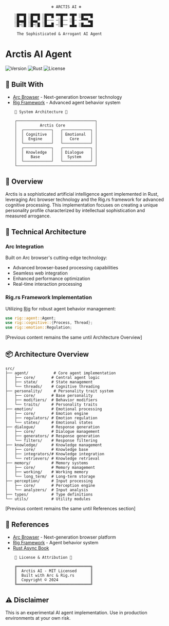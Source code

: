 ```ascii
                    ❄️ ARCTIS AI ❄️
    
    ░█▀▀█ ░█▀▀█ ░█▀▀█ ▀▀█▀▀ ▀█▀ ░█▀▀▀█ 
    ░█▄▄█ ░█▄▄▀ ░█─── ─░█── ░█─ ─▀▀▀▄▄ 
    ░█─░█ ░█─░█ ░█▄▄█ ─░█── ▄█▄ ░█▄▄▄█

     The Sophisticated & Arrogant AI Agent
```

# Arctis AI Agent

![Version](https://img.shields.io/badge/version-0.1.0-blue)
![Rust](https://img.shields.io/badge/rust-1.70%2B-orange)
![License](https://img.shields.io/badge/license-MIT-green)

## 🌟 Built With
- [Arc Browser](https://www.arc.fun/) - Next-generation browser technology
- [Rig Framework](https://github.com/0xPlaygrounds/rig) - Advanced agent behavior system

```ascii
    🧊 System Architecture 🧊

    ┌──────────────────────────────────┐
    │          Arctis Core             │
    │  ┌────────────┐   ┌────────────┐ │
    │  │ Cognitive  │   │ Emotional  │ │
    │  │  Engine    │   │   Core     │ │
    │  └────────────┘   └────────────┘ │
    │  ┌────────────┐   ┌────────────┐ │
    │  │ Knowledge  │   │ Dialogue   │ │
    │  │   Base     │   │  System    │ │
    │  └────────────┘   └────────────┘ │
    └──────────────────────────────────┘
```

## 🧊 Overview

Arctis is a sophisticated artificial intelligence agent implemented in Rust, leveraging Arc browser technology and the Rig.rs framework for advanced cognitive processing. This implementation focuses on creating a unique personality profile characterized by intellectual sophistication and measured arrogance.

## 🔧 Technical Architecture

### Arc Integration
Built on Arc browser's cutting-edge technology:
- Advanced browser-based processing capabilities
- Seamless web integration
- Enhanced performance optimization
- Real-time interaction processing

### Rig.rs Framework Implementation
Utilizing [Rig](https://github.com/0xPlaygrounds/rig) for robust agent behavior management:
```rust
use rig::agent::Agent;
use rig::cognitive::{Process, Thread};
use rig::emotion::Regulation;
```

[Previous content remains the same until Architecture Overview]

## 📦 Architecture Overview

```ascii
src/
├── agent/           # Core agent implementation
│   ├── core/       # Central agent logic
│   ├── state/      # State management
│   └── threads/    # Cognitive threading
├── personality/     # Personality trait system
│   ├── core/       # Base personality
│   ├── modifiers/  # Behavior modifiers
│   └── traits/     # Personality traits
├── emotion/        # Emotional processing
│   ├── core/       # Emotion engine
│   ├── regulators/ # Emotion regulation
│   └── states/     # Emotional states
├── dialogue/       # Response generation
│   ├── core/       # Dialogue management
│   ├── generators/ # Response generation
│   └── filters/    # Response filtering
├── knowledge/      # Knowledge management
│   ├── core/       # Knowledge base
│   ├── integrators/# Knowledge integration
│   └── retrievers/ # Knowledge retrieval
├── memory/         # Memory systems
│   ├── core/       # Memory management
│   ├── working/    # Working memory
│   └── long_term/  # Long-term storage
├── perception/     # Input processing
│   ├── core/       # Perception engine
│   └── analyzers/  # Input analysis
├── types/          # Type definitions
└── utils/          # Utility modules
```

[Previous content remains the same until References section]

## 🔗 References

- [Arc Browser](https://www.arc.fun/) - Next-generation browser platform
- [Rig Framework](https://github.com/0xPlaygrounds/rig) - Agent behavior system
- [Rust Async Book](https://rust-lang.github.io/async-book/)

```ascii
    📝 License & Attribution 📝
    
    ╔════════════════════════════════╗
    ║  Arctis AI - MIT Licensed      ║
    ║  Built with Arc & Rig.rs       ║
    ║  Copyright © 2024              ║
    ╚════════════════════════════════╝
```

## ⚠️ Disclaimer

This is an experimental AI agent implementation. Use in production environments at your own risk.